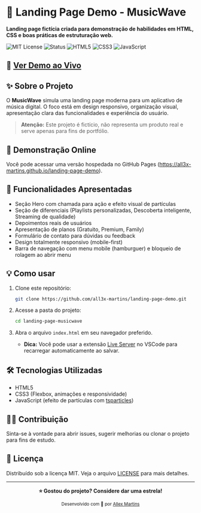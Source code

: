 # 🎵 Landing Page Demo - MusicWave

**Landing page fictícia criada para demonstração de habilidades em HTML, CSS e boas práticas de estruturação web.**

![MIT License](https://img.shields.io/badge/license-MIT-green)
![Status](https://img.shields.io/badge/status-em%20desenvolvimento-yellow)
![HTML5](https://img.shields.io/badge/HTML5-E34F26?logo=html5&logoColor=white)
![CSS3](https://img.shields.io/badge/CSS3-1572B6?logo=css3&logoColor=white)
![JavaScript](https://img.shields.io/badge/JavaScript-F7DF1E?logo=javascript&logoColor=black)


## 🚀 [Ver Demo ao Vivo](https://all3x-martins.github.io/landing-page-demo)


## ✨ Sobre o Projeto

O **MusicWave** simula uma landing page moderna para um aplicativo de música digital. O foco está em design responsivo, organização visual, apresentação clara das funcionalidades e experiência do usuário.

> **Atenção:** Este projeto é fictício, não representa um produto real e serve apenas para fins de portfólio.

## 🔗 Demonstração Online

Você pode acessar uma versão hospedada no GitHub Pages (https://all3x-martins.github.io/landing-page-demo).

## 🚀 Funcionalidades Apresentadas

- Seção Hero com chamada para ação e efeito visual de partículas
- Seção de diferenciais (Playlists personalizadas, Descoberta inteligente, Streaming de qualidade)
- Depoimentos reais de usuários
- Apresentação de planos (Gratuito, Premium, Family)
- Formulário de contato para dúvidas ou feedback
- Design totalmente responsivo (mobile-first)
- Barra de navegação com menu mobile (hamburguer) e bloqueio de rolagem ao abrir menu


## 💡 Como usar

1. Clone este repositório:
   ```bash
   git clone https://github.com/all3x-martins/landing-page-demo.git
   ```
2. Acesse a pasta do projeto:
   ```bash
   cd landing-page-musicwave
   ```
3. Abra o arquivo `index.html` em seu navegador preferido.

   - **Dica:** Você pode usar a extensão [Live Server](https://marketplace.visualstudio.com/items?itemName=ritwickdey.LiveServer) no VSCode para recarregar automaticamente ao salvar.

## 🛠️ Tecnologias Utilizadas

- HTML5
- CSS3 (Flexbox, animações e responsividade)
- JavaScript (efeito de partículas com [tsparticles](https://github.com/matteobruni/tsparticles))

## 🙋‍♂️ Contribuição

Sinta-se à vontade para abrir issues, sugerir melhorias ou clonar o projeto para fins de estudo.

## 📄 Licença

Distribuído sob a licença MIT. Veja o arquivo [LICENSE](LICENSE) para mais detalhes.

---

<div align="center">

**⭐ Gostou do projeto? Considere dar uma estrela!**

<sub>Desenvolvido com 💜 por <a href="https://allexmartini.com">Allex Martins</a></sub>

</div
